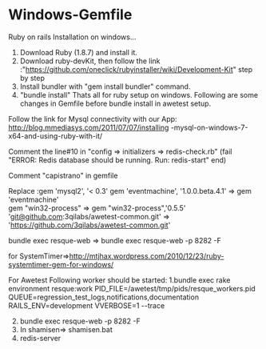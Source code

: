 Windows-Gemfile
===============
Ruby on rails Installation on windows...

1. Download Ruby (1.8.7) and install it.
2. Download ruby-devKit, then follow the link :"https://github.com/oneclick/rubyinstaller/wiki/Development-Kit" step by step
3. Install bundler with "gem install bundler" command.
4. "bundle install" Thats all for ruby setup on windows. Following are some changes in Gemfile before bundle install in awetest setup. 

Follow the link for Mysql connectivity with our App: http://blog.mmediasys.com/2011/07/07/installing
-mysql-on-windows-7-x64-and-using-ruby-with-it/

Comment the line#10 in "config => initializers => redis-check.rb" (fail "ERROR: Redis database should be running. Run: redis-start"
  end)

Comment "capistrano" in gemfile

Replace :gem 'mysql2', '< 0.3'
gem 'eventmachine', '1.0.0.beta.4.1' => gem 'eventmachine'    
gem "win32-process" =>  gem "win32-process",'0.5.5'   
'git@github.com:3qilabs/awetest-common.git' => 'https://github.com/3qilabs/awetest-common.git'  



bundle exec resque-web => bundle exec resque-web -p 8282 -F


for SystemTimer=>http://mtjhax.wordpress.com/2010/12/23/ruby-systemtimer-gem-for-windows/

For Awetest Following worker should be started: 1.bundle exec rake environment resque:work PID_FILE=/awetest/tmp/pids/resque_workers.pid QUEUE=regression_test_logs,notifications,documentation RAILS_ENV=development VVERBOSE=1 --trace


2. bundle exec resque-web -p 8282 -F
3. In shamisen=> shamisen.bat
4. redis-server
